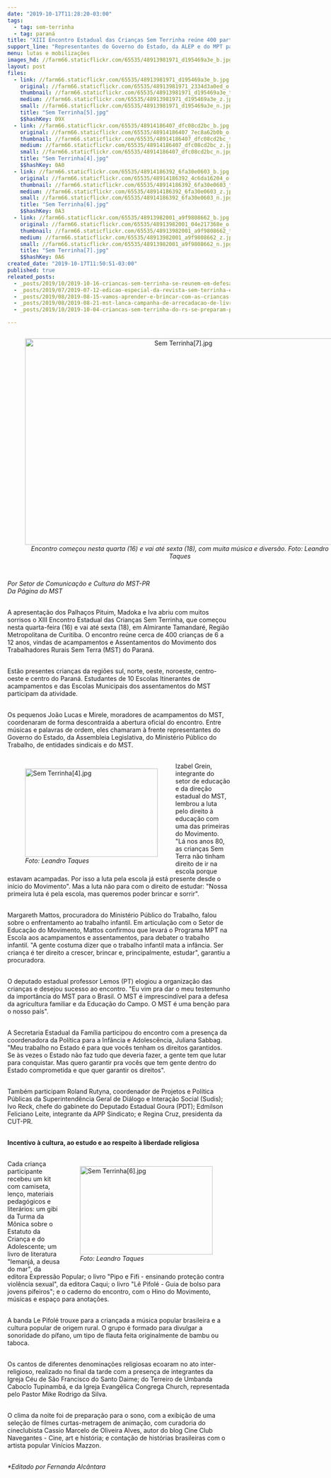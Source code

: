 ```yaml
---
date: "2019-10-17T11:28:20-03:00"
tags:
  - tag: sem-terrinha
  - tag: paraná
title: "XIII Encontro Estadual das Crianças Sem Terrinha reúne 400 participantes no Paraná "
support_line: "Representantes do Governo do Estado, da ALEP e do MPT participaram da abertura do encontro"
menu: lutas e mobilizações
images_hd: //farm66.staticflickr.com/65535/48913981971_d195469a3e_b.jpg
layout: post
files:
  - link: //farm66.staticflickr.com/65535/48913981971_d195469a3e_b.jpg
    original: //farm66.staticflickr.com/65535/48913981971_2334d3a0ed_o.jpg
    thumbnail: //farm66.staticflickr.com/65535/48913981971_d195469a3e_t.jpg
    medium: //farm66.staticflickr.com/65535/48913981971_d195469a3e_z.jpg
    small: //farm66.staticflickr.com/65535/48913981971_d195469a3e_n.jpg
    title: "Sem Terrinha[5].jpg"
    $$hashKey: 09X
  - link: //farm66.staticflickr.com/65535/48914186407_dfc08cd2bc_b.jpg
    original: //farm66.staticflickr.com/65535/48914186407_7ec8a62b0b_o.jpg
    thumbnail: //farm66.staticflickr.com/65535/48914186407_dfc08cd2bc_t.jpg
    medium: //farm66.staticflickr.com/65535/48914186407_dfc08cd2bc_z.jpg
    small: //farm66.staticflickr.com/65535/48914186407_dfc08cd2bc_n.jpg
    title: "Sem Terrinha[4].jpg"
    $$hashKey: 0A0
  - link: //farm66.staticflickr.com/65535/48914186392_6fa30e0603_b.jpg
    original: //farm66.staticflickr.com/65535/48914186392_4c6da16204_o.jpg
    thumbnail: //farm66.staticflickr.com/65535/48914186392_6fa30e0603_t.jpg
    medium: //farm66.staticflickr.com/65535/48914186392_6fa30e0603_z.jpg
    small: //farm66.staticflickr.com/65535/48914186392_6fa30e0603_n.jpg
    title: "Sem Terrinha[6].jpg"
    $$hashKey: 0A3
  - link: //farm66.staticflickr.com/65535/48913982001_a9f9808662_b.jpg
    original: //farm66.staticflickr.com/65535/48913982001_04e217368e_o.jpg
    thumbnail: //farm66.staticflickr.com/65535/48913982001_a9f9808662_t.jpg
    medium: //farm66.staticflickr.com/65535/48913982001_a9f9808662_z.jpg
    small: //farm66.staticflickr.com/65535/48913982001_a9f9808662_n.jpg
    title: "Sem Terrinha[7].jpg"
    $$hashKey: 0A6
created_date: "2019-10-17T11:50:51-03:00"
published: true
releated_posts:
  - _posts/2019/10/2019-10-16-criancas-sem-terrinha-se-reunem-em-defesa-de-brincar-e-lutar-no-parana.md
  - _posts/2019/07/2019-07-12-edicao-especial-da-revista-sem-terrinha-e-lancado-em-sp.md
  - _posts/2019/08/2019-08-15-vamos-aprender-e-brincar-com-as-criancas-sem-terrinha.md
  - _posts/2019/08/2019-08-21-mst-lanca-campanha-de-arrecadacao-de-livro-de-literatura-no-parana.md
  - _posts/2019/10/2019-10-04-criancas-sem-terrinha-do-rs-se-preparam-para-encontro-estadual.md

---
```

<div style="text-align:center">
<figure class="image" style="display:inline-block"><img alt="Sem Terrinha[7].jpg" height="467" src="//farm66.staticflickr.com/65535/48913982001_a9f9808662_b.jpg" width="700" />
<figcaption><em>Encontro come&ccedil;ou nesta quarta (16) e vai at&eacute; sexta (18), com muita</em><em>&nbsp;m&uacute;sica e divers&atilde;o. Foto: Leandro Taques</em></figcaption>
</figure>
</div>

<p><br />
<em>Por Setor de Comunica&ccedil;&atilde;o e Cultura do MST-PR<br />
Da P&aacute;gina do MST</em><br />
&nbsp;</p>

<p>A apresenta&ccedil;&atilde;o dos Palha&ccedil;os Pituim, Madoka e Iva abriu com muitos sorrisos o XIII Encontro Estadual das Crian&ccedil;as Sem Terrinha, que come&ccedil;ou nesta quarta-feira (16) e vai at&eacute; sexta (18), em Almirante Tamandar&eacute;, Regi&atilde;o Metropolitana de Curitiba. O encontro re&uacute;ne cerca de 400 crian&ccedil;as de 6 a 12 anos, vindas de acampamentos e Assentamentos do Movimento dos Trabalhadores Rurais Sem Terra (MST) do Paran&aacute;.&nbsp;<br />
&nbsp;</p>

<p>Est&atilde;o presentes crian&ccedil;as da regi&otilde;es sul, norte, oeste, noroeste, centro-oeste e centro do Paran&aacute;. Estudantes de 10 Escolas Itinerantes de acampamentos e das Escolas Municipais dos assentamentos do MST participam da atividade.&nbsp;<br />
&nbsp;</p>

<p>Os pequenos Jo&atilde;o Lucas e Mirele, moradores de acampamentos do MST, coordenaram de forma descontra&iacute;da a abertura oficial do encontro. Entre m&uacute;sicas e palavras de ordem, eles chamaram &agrave; frente representantes do Governo do Estado, da Assembleia Legislativa, do Minist&eacute;rio P&uacute;blico do Trabalho, de entidades sindicais e do MST.&nbsp;<br />
&nbsp;</p>

<figure class="image" style="float:left"><img alt="Sem Terrinha[4].jpg" height="200" src="//farm66.staticflickr.com/65535/48914186407_dfc08cd2bc_b.jpg" width="300" />
<figcaption><em>Foto: Leandro Taques</em></figcaption>
</figure>

<p>Izabel Grein, integrante do setor de educa&ccedil;&atilde;o e da dire&ccedil;&atilde;o estadual do MST, lembrou a luta pelo direito &agrave; educa&ccedil;&atilde;o com uma das primeiras do Movimento. &quot;L&aacute; nos anos 80, as crian&ccedil;as Sem Terra n&atilde;o tinham direito de ir na escola porque estavam acampadas. Por isso a luta pela escola j&aacute; est&aacute; presente desde o in&iacute;cio do Movimento&quot;. Mas a luta n&atilde;o para com o direito de estudar: &quot;Nossa primeira luta &eacute; pela escola, mas queremos poder brincar e sorrir&quot;.&nbsp;<br />
&nbsp;</p>

<p>Margareth Mattos, procuradora do Minist&eacute;rio P&uacute;blico do Trabalho, falou sobre o enfrentamento ao trabalho infantil. Em articula&ccedil;&atilde;o com o Setor de Educa&ccedil;&atilde;o do Movimento, Mattos confirmou que levar&aacute; o Programa MPT na Escola aos acampamentos e assentamentos, para debater o trabalho infantil. &quot;A gente costuma dizer que o trabalho infantil mata a inf&acirc;ncia. Ser crian&ccedil;a &eacute; ter direito a crescer, brincar e, principalmente, estudar&quot;, garantiu a procuradora.&nbsp;<br />
&nbsp;</p>

<p>O deputado estadual professor Lemos (PT) elogiou a organiza&ccedil;&atilde;o das crian&ccedil;as e desejou sucesso ao encontro. &quot;Eu vim pra dar o meu testemunho da import&acirc;ncia do MST para o Brasil. O MST &eacute; imprescind&iacute;vel para a defesa da agricultura familiar e da Educa&ccedil;&atilde;o do Campo. O MST &eacute; uma ben&ccedil;&atilde;o para o nosso pa&iacute;s&quot;.&nbsp;<br />
&nbsp;</p>

<p>A Secretaria Estadual da Fam&iacute;lia participou do encontro com a presen&ccedil;a da coordenadora da Pol&iacute;tica para a Inf&acirc;ncia e Adolesc&ecirc;ncia, Juliana Sabbag. &quot;Meu trabalho no Estado &eacute; para que voc&ecirc;s tenham os direitos garantidos. Se &agrave;s vezes o Estado n&atilde;o faz tudo que deveria fazer, a gente tem que lutar para conquistar. Mas quero garantir pra voc&ecirc;s que tem gente dentro do Estado comprometida e que quer garantir os direitos&quot;.&nbsp;</p>

<p><br />
Tamb&eacute;m participam Roland Rutyna, coordenador de Projetos e Pol&iacute;tica P&uacute;blicas da Superintend&ecirc;ncia Geral de Di&aacute;logo e Intera&ccedil;&atilde;o Social (Sudis); Ivo Reck, chefe do gabinete do Deputado Estadual Goura (PDT); Edmilson Feliciano Leite, integrante da APP Sindicato; e Regina Cruz, presidenta da CUT-PR.<br />
&nbsp;</p>

<p><strong>Incentivo &agrave; cultura, ao estudo e ao respeito &agrave; liberdade religiosa</strong><br />
&nbsp;</p>

<figure class="image" style="float:right"><img alt="Sem Terrinha[6].jpg" height="200" src="//farm66.staticflickr.com/65535/48914186392_6fa30e0603_b.jpg" width="300" />
<figcaption><em>Foto: Leandro Taques</em></figcaption>
</figure>

<p>Cada crian&ccedil;a participante recebeu um kit com camiseta, len&ccedil;o, materiais pedag&oacute;gicos e liter&aacute;rios: um gibi da Turma da M&ocirc;nica sobre o Estatuto da Crian&ccedil;a e do Adolescente; um livro de literatura &quot;Iemanj&aacute;, a deusa do mar&quot;, da editora Express&atilde;o Popular; o livro &quot;Pipo e Fifi - ensinando prote&ccedil;&atilde;o contra viol&ecirc;ncia sexual&quot;, da editora Caqui; o livro &quot;L&ecirc; Pifol&eacute; - Guia de bolso para jovens pifeiros&quot;; e o caderno do encontro, com o Hino do Movimento, m&uacute;sicas e espa&ccedil;o para anota&ccedil;&otilde;es.<br />
&nbsp;</p>

<p>A banda Le Pifol&eacute; trouxe para a crian&ccedil;ada a m&uacute;sica popular brasileira e a cultura popular de origem rural. O grupo &eacute; formado para divulgar a sonoridade do p&iacute;fano, um tipo de flauta feita originalmente de bambu ou taboca.<br />
&nbsp;</p>

<p>Os cantos de diferentes denomina&ccedil;&otilde;es religiosas ecoaram no ato inter-religioso, realizado no final da tarde com a presen&ccedil;a de integrantes da Igreja C&eacute;u de S&atilde;o Francisco do Santo Daime; do Terreiro de Umbanda Caboclo Tupinamb&aacute;, e da Igreja Evang&eacute;lica Congrega Church, representada pelo Pastor Mike Rodrigo da Silva.&nbsp;<br />
&nbsp;</p>

<p>O clima da noite foi de prepara&ccedil;&atilde;o para o sono, com a exibi&ccedil;&atilde;o de uma sele&ccedil;&atilde;o de filmes curtas-metragem de anima&ccedil;&atilde;o, com curadoria do cineclubista Cassio Marcelo de Oliveira Alves, autor do blog Cine Club Navegantes - Cine, art e hist&oacute;ria; e conta&ccedil;&atilde;o de hist&oacute;rias brasileiras com o artista popular Vin&iacute;cios Mazzon.<br />
&nbsp;</p>

<p><em>*Editado por Fernanda Alc&acirc;ntara</em></p>
